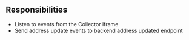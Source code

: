 ## Responsibilities
* Listen to events from the Collector iframe
* Send address update events to backend address updated endpoint
